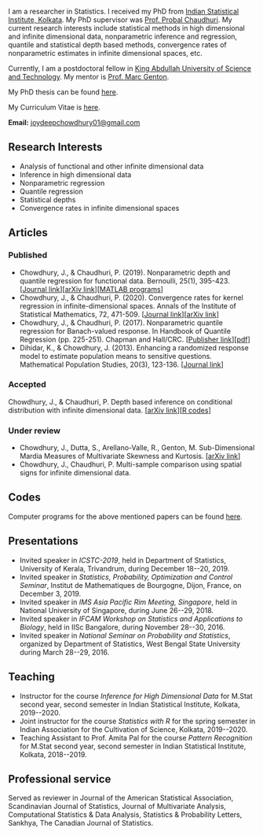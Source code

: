 I am a researcher in Statistics. I received my PhD from [Indian Statistical Institute, Kolkata](https://www.isical.ac.in/). My PhD supervisor was [Prof. Probal Chaudhuri](https://www.isical.ac.in/~probal/). My current research interests include statistical methods in high dimensional and infinite dimensional data, nonparametric inference and regression, quantile and statistical depth based methods, convergence rates of nonparametric estimates in infinite dimensional spaces, etc.

Currently, I am a postdoctoral fellow in [King Abdullah University of Science and Technology](https://www.kaust.edu.sa/en). My mentor is [Prof. Marc Genton](https://www.kaust.edu.sa/en/study/faculty/marc-genton).

My PhD thesis can be found [here](https://drive.google.com/open?id=1bes0OlYie3nO4rSoJXMBd7gRBqEnKl2o).

My Curriculum Vitae is [here](https://drive.google.com/open?id=1CK2_C9gHiO43MLXgmjFFuNDbbQHJzS-9).

**Email:** joydeepchowdhury01@gmail.com

## Research Interests

- Analysis of functional and other infinite dimensional data
- Inference in high dimensional data
- Nonparametric regression
- Quantile regression
- Statistical depths
- Convergence rates in infinite dimensional spaces

## Articles
### Published
- Chowdhury, J., & Chaudhuri, P. (2019). Nonparametric depth and quantile regression for functional data. Bernoulli, 25(1), 395-423. [[Journal link](https://projecteuclid.org/euclid.bj/1544605251)][[arXiv link](https://arxiv.org/pdf/1607.03752.pdf)][[MATLAB programs](https://drive.google.com/open?id=17F-dMH4OxtmzsFI3w4kz477NHOmLXXHu)]
- Chowdhury, J., & Chaudhuri, P. (2020). Convergence rates for kernel regression in infinite-dimensional spaces. Annals of the Institute of Statistical Mathematics, 72, 471-509. [[Journal link](https://link.springer.com/article/10.1007%2Fs10463-018-0697-2)][[arXiv link](https://arxiv.org/pdf/1610.09957.pdf)]
- Chowdhury, J., & Chaudhuri, P. (2017). Nonparametric quantile regression for Banach-valued response. In Handbook of Quantile Regression (pp. 225-251). Chapman and Hall/CRC. [[Publisher link](https://www.taylorfrancis.com/books/e/9781315120256/chapters/10.1201/9781315120256-14)][[pdf](https://drive.google.com/open?id=1_5uiy6coCLewupIIvy1Gn5RPy9tlsCL5)]
- Dihidar, K., & Chowdhury, J. (2013). Enhancing a randomized response model to estimate population means to sensitive questions. Mathematical Population Studies, 20(3), 123-136. [[Journal link](https://www.tandfonline.com/doi/full/10.1080/08898480.2013.816216)]

### Accepted
Chowdhury, J., & Chaudhuri, P. Depth based inference on conditional distribution with infinite dimensional data. [[arXiv link](https://arxiv.org/pdf/1707.06578.pdf)][[R codes](https://drive.google.com/open?id=1-ICwKRYYA1zFdcWiLr9tqLIHFVMf4bd_)]

### Under review
- Chowdhury, J., Dutta, S., Arellano-Valle, R., Genton, M. Sub-Dimensional Mardia Measures of Multivariate Skewness and Kurtosis. [[arXiv link](file:///C:/Users/Joy/AppData/Local/Temp/2111.14441.pdf)]
- Chowdhury, J., Chaudhuri, P. Multi-sample comparison using spatial signs for infinite dimensional data.

## Codes
Computer programs for the above mentioned papers can be found [here](https://drive.google.com/open?id=1hyCbWRkyjRB26FryymNkjOkocx8IdMAs).

## Presentations
- Invited speaker in _ICSTC-2019_, held in Department of Statistics, University of Kerala, Trivandrum, during December 18--20, 2019.
- Invited speaker in _Statistics, Probability, Optimization and Control Seminar_, Institut de Mathematiques de Bourgogne, Dijon, France, on December 3, 2019.
- Invited speaker in _IMS Asia Pacific Rim Meeting, Singapore_, held in National University of Singapore, during June 26--29, 2018.
- Invited speaker in _IFCAM Workshop on Statistics and Applications to Biology_, held in IISc Bangalore, during November 28--30, 2016.
- Invited speaker in _National Seminar on Probability and Statistics_, organized by Department of Statistics, West Bengal State University during March 28--29, 2016.

## Teaching
- Instructor for the course _Inference for High Dimensional Data_ for M.Stat second year, second semester in Indian Statistical Institute, Kolkata, 2019--2020.
- Joint instructor for the course _Statistics with R_ for the spring semester in Indian Association for the Cultivation of Science, Kolkata, 2019--2020.
- Teaching Assistant to Prof. Amita Pal for the course _Pattern Recognition_ for M.Stat second year, second semester in Indian Statistical Institute, Kolkata, 2018--2019.

## Professional service
Served as reviewer in Journal of the American Statistical Association, Scandinavian Journal of Statistics, Journal of Multivariate Analysis, Computational Statistics & Data Analysis, Statistics & Probability Letters, Sankhya, The Canadian Journal of Statistics.

